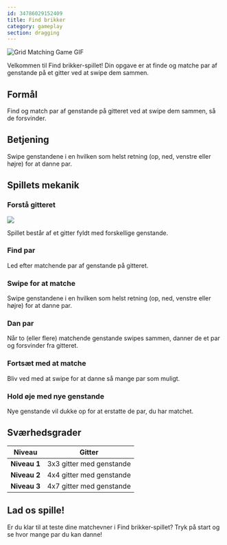 ```yaml
---
id: 34786029152409
title: Find brikker
category: gameplay
section: dragging
---
```

![Grid Matching Game GIF](https://help.studycat.com/hc/article_attachments/34965697809049)

Velkommen til Find brikker-spillet! Din opgave er at finde og matche par af genstande på et gitter ved at swipe dem sammen.

## Formål

Find og match par af genstande på gitteret ved at swipe dem sammen, så de forsvinder.

## Betjening

Swipe genstandene i en hvilken som helst retning (op, ned, venstre eller højre) for at danne par.

## Spillets mekanik

### Forstå gitteret

![](https://help.studycat.com/hc/article_attachments/34786044757657)

Spillet består af et gitter fyldt med forskellige genstande.

### Find par

Led efter matchende par af genstande på gitteret.

### Swipe for at matche

Swipe genstandene i en hvilken som helst retning (op, ned, venstre eller højre) for at danne par.

### Dan par

Når to (eller flere) matchende genstande swipes sammen, danner de et par og forsvinder fra gitteret.

### Fortsæt med at matche

Bliv ved med at swipe for at danne så mange par som muligt.

### Hold øje med nye genstande

Nye genstande vil dukke op for at erstatte de par, du har matchet.

## Sværhedsgrader

| Niveau | Gitter |
| --- | --- |
| **Niveau 1** | 3x3 gitter med genstande |
| **Niveau 2** | 4x4 gitter med genstande |
| **Niveau 3** | 4x7 gitter med genstande |

## Lad os spille!

Er du klar til at teste dine matchevner i Find brikker-spillet? Tryk på start og se hvor mange par du kan danne!

